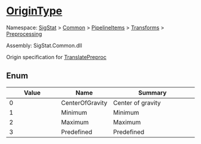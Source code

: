 # [OriginType](./OriginType.md)
Namespace: [SigStat]() > [Common](./../../../README.md) > [PipelineItems]() > [Transforms]() > [Preprocessing](./README.md)

Assembly: SigStat.Common.dll


Origin specification for [TranslatePreproc](https://github.com/hargitomi97/sigstat/blob/master/docs/md/SigStat/Common/PipelineItems/Transforms/Preprocessing/TranslatePreproc.md)

##	Enum

| Value | Name | Summary | 
| --- | --- | --- | 
| 0<img width=160>| CenterOfGravity| Center of gravity<img width=160>| <br>
| 1<img width=160>| Minimum| Minimum<img width=160>| <br>
| 2<img width=160>| Maximum| Maximum<img width=160>| <br>
| 3<img width=160>| Predefined| Predefined<img width=160>| <br>


